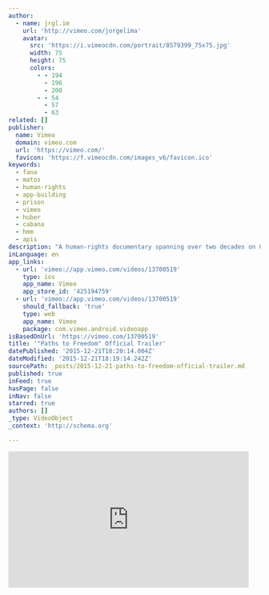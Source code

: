 ```yaml
---
author:
  - name: jrgl.im
    url: 'http://vimeo.com/jorgelima'
    avatar:
      src: 'https://i.vimeocdn.com/portrait/8579399_75x75.jpg'
      width: 75
      height: 75
      colors:
        - - 194
          - 196
          - 200
        - - 54
          - 57
          - 63
related: []
publisher:
  name: Vimeo
  domain: vimeo.com
  url: 'https://vimeo.com/'
  favicon: 'https://f.vimeocdn.com/images_v6/favicon.ico'
keywords:
  - fana
  - matos
  - human-rights
  - app-building
  - prison
  - vimeo
  - huber
  - cabana
  - hmm
  - apis
description: "A human-rights documentary spanning over two decades on Cuban political prisoners, most notably Huber Matos and Angel De Fana, and the stories of their struggle to survive years of beatings, hunger strikes, and torture in Cuba's La Cabana prison"
inLanguage: en
app_links:
  - url: 'vimeo://app.vimeo.com/videos/13700519'
    type: ios
    app_name: Vimeo
    app_store_id: '425194759'
  - url: 'vimeo://app.vimeo.com/videos/13700519'
    should_fallback: 'true'
    type: web
    app_name: Vimeo
    package: com.vimeo.android.videoapp
isBasedOnUrl: 'https://vimeo.com/13700519'
title: '"Paths to Freedom" Official Trailer'
datePublished: '2015-12-21T18:20:14.004Z'
dateModified: '2015-12-21T18:19:14.242Z'
sourcePath: _posts/2015-12-21-paths-to-freedom-official-trailer.md
published: true
inFeed: true
hasPage: false
inNav: false
starred: true
authors: []
_type: VideoObject
_context: 'http://schema.org'

---
```

<iframe src="https://cdn.embedly.com/widgets/media.html?src=https%3A%2F%2Fplayer.vimeo.com%2Fvideo%2F13700519&amp;url=https%3A%2F%2Fvimeo.com%2F13700519&amp;image=http%3A%2F%2Fi.vimeocdn.com%2Fvideo%2F79063311_295x166.jpg&amp;key=b7d04c9b404c499eba89ee7072e1c4f7&amp;type=text%2Fhtml&amp;schema=vimeo" width="480" height="272" scrolling="no" frameborder="0" allowfullscreen="allowfullscreen" style=""></iframe>